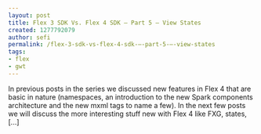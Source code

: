 ```yaml
---
layout: post
title: Flex 3 SDK Vs. Flex 4 SDK – Part 5 – View States
created: 1277792079
author: sefi
permalink: /flex-3-sdk-vs-flex-4-sdk-–-part-5-–-view-states
tags:
- flex
- gwt
---
```

In previous posts in the series we discussed new features in Flex 4 that are basic in nature (namespaces, an introduction to the new Spark components architecture and the new mxml tags to name a few). In the next few posts we will discuss the more interesting stuff new with Flex 4 like FXG, states, [...]<img alt="" border="0" src="http://stats.wordpress.com/b.gif?host=flexblackbelt.wordpress.com&blog=5633522&post=377&subd=flexblackbelt&ref=&feed=1" width="1" height="1" />
